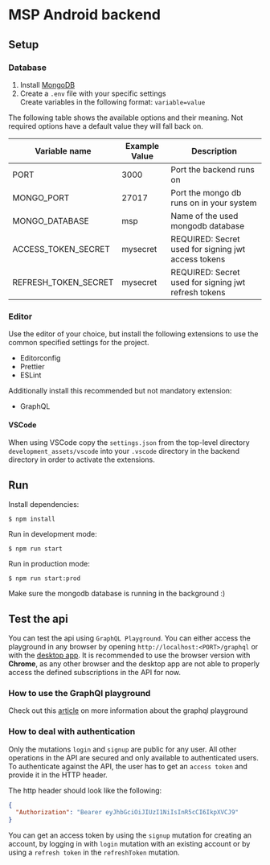 # MSP Android backend

## Setup

### Database

1. Install [MongoDB](https://www.mongodb.com/try/download/community)
2. Create a `.env` file with your specific settings \
   Create variables in the following format: `variable=value`

The following table shows the available options and their meaning. Not required options have a default value they will fall back on.

<table>
   <thead>
      <tr>
         <th>Variable name</th>
         <th>Example Value</th>
         <th>Description</th>
      </tr>
   </thead>
   <tbody>
      <tr>
         <td>PORT</td>
         <td>3000</td>
         <td>Port the backend runs on</td>
      </tr>
      <tr>
         <td>MONGO_PORT</td>
         <td>27017</td>
         <td>Port the mongo db runs on in your system</td>
      </tr>
      <tr>
         <td>MONGO_DATABASE</td>
         <td>msp</td>
         <td>Name of the used mongodb database</td>
      </tr>
      <tr>
         <td>ACCESS_TOKEN_SECRET</td>
         <td>mysecret</td>
         <td>REQUIRED: Secret used for signing jwt access tokens</td>
      </tr>
      <tr>
         <td>REFRESH_TOKEN_SECRET</td>
         <td>mysecret</td>
         <td>REQUIRED: Secret used for signing jwt refresh tokens</td>
      </tr>
   </tbody>
</table>

### Editor

Use the editor of your choice, but install the following extensions to use the common specified settings for the project.

- Editorconfig
- Prettier
- ESLint

Additionally install this recommended but not mandatory extension:

- GraphQL

#### VSCode

When using VSCode copy the `settings.json` from the top-level directory `development_assets/vscode` into your `.vscode` directory in the backend directory in order to activate the extensions.

## Run

Install dependencies:

```
$ npm install
```

Run in development mode:

```
$ npm run start
```

Run in production mode:

```
$ npm run start:prod
```

Make sure the mongodb database is running in the background :)

## Test the api

You can test the api using `GraphQL Playground`. You can either access the playground in any browser by opening `http://localhost:<PORT>/graphql` or with the [desktop app](https://www.electronjs.org/apps/graphql-playground). It is recommended to use the browser version with **Chrome**, as any other browser and the desktop app are not able to properly access the defined subscriptions in the API for now.

### How to use the GraphQl playground

Check out this [article](https://blog.logrocket.com/complete-guide-to-graphql-playground/) on more information about the graphql playground

### How to deal with authentication

Only the mutations `login` and `signup` are public for any user. All other operations in the API are secured and only available to authenticated users. To authenticate against the API, the user has to get an `access token` and provide it in the HTTP header.

The http header should look like the following:

```json
{
  "Authorization": "Bearer eyJhbGciOiJIUzI1NiIsInR5cCI6IkpXVCJ9"
}
```

You can get an access token by using the `signup` mutation for creating an account, by logging in with `login` mutation with an existing account or by using a `refresh token` in the `refreshToken` mutation.
